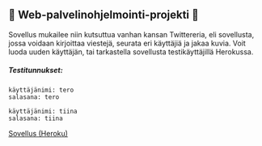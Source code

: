 ## :electric_plug: Web-palvelinohjelmointi-projekti :penguin:

Sovellus mukailee niin kutsuttua vanhan kansan Twittereria, eli sovellusta, jossa voidaan kirjoittaa viestejä, seurata eri käyttäjiä ja jakaa kuvia.
Voit luoda uuden käyttäjän, tai tarkastella sovellusta testikäyttäjillä Herokussa.

##### Testitunnukset:

``` 
käyttäjänimi: tero
salasana: tero 
 ``` 
  
 ``` 
 käyttäjänimi: tiina
 salasana: tiina 
 ``` 


[Sovellus (Heroku)](https://blooming-coast-08625.herokuapp.com/login) 

